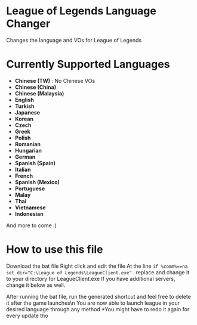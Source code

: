 # League of Legends Language Changer
Changes the language and VOs for League of Legends

# Currently Supported Languages
* **Chinese (TW)** : No Chinese VOs
* **Chinese (China)**
* **Chinese (Malaysia)**
* **English**
* **Turkish**
* **Japanese**
* **Korean**
* **Czech**
* **Greek**
* **Polish**
* **Romanian**
* **Hungarian**
* **German**
* **Spanish (Spain)**
* **Italian**
* **French**
* **Spanish (Mexico)**
* **Portuguese**
* **Malay**
* **Thai**
* **Vietnamese**
* **Indonesian**

And more to come :)

# How to use this file
Download the bat file
Right click and edit the file
At the line ```if %comm%==na set dir="C:\League of Legends\LeagueClient.exe" ``` replace and change it to your directory for LeagueClient.exe
If you have additional servers, change it below as well.

After running the bat file, run the generated shortcut and feel free to delete it after the game launches\n
You are now able to launch league in your desired language through any method
*You might have to redo it again for every update tho
